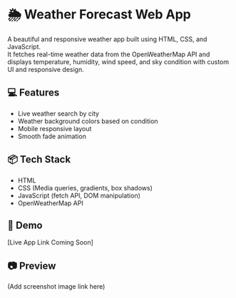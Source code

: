# 🌦️ Weather Forecast Web App

A beautiful and responsive weather app built using HTML, CSS, and JavaScript.  
It fetches real-time weather data from the OpenWeatherMap API and displays temperature, humidity, wind speed, and sky condition with custom UI and responsive design.

## 💻 Features
- Live weather search by city
- Weather background colors based on condition
- Mobile responsive layout
- Smooth fade animation

## 📦 Tech Stack
- HTML
- CSS (Media queries, gradients, box shadows)
- JavaScript (fetch API, DOM manipulation)
- OpenWeatherMap API

## 🚀 Demo
[Live App Link Coming Soon]

## 📷 Preview
(Add screenshot image link here)

